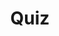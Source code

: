 ---
title: "Quiz"
passing_percentage: 70
layout: "test"
type: "test"
questions:
  - id: "q1"
    text: "What is Meshery's primary purpose?"
    type: "single-answer"
    marks: 2
    options:
      - id: "a"
        text: "To provide database management solutions"
      - id: "b"
        text: "To facilitate collaborative design, operation, and management of cloud and cloud-native infrastructure"
        is_correct: true
      - id: "c"
        text: "To replace Kubernetes entirely"
  - id: "q2"
    text: "Which components are examples of Meshery's architectural components?"
    type: "multiple-answers"
    marks: 2
    options:
      - id: "a"
        text: "MeshSync"
        is_correct: true
      - id: "b"
        text: "Operator"
        is_correct: true
      - id: "c"
        text: "Broker"
        is_correct: true
  - id: "q3"
    text: "What do Meshery's logical components primarily help with?"
    type: "single-answer"
    marks: 2
    options:
      - id: "a"
        text: "Hardware provisioning"
      - id: "b"
        text: "Structuring the management process by providing a clear framework for configuration, operation, and collaboration"
        is_correct: true
      - id: "c"
        text: "Network security monitoring"
---